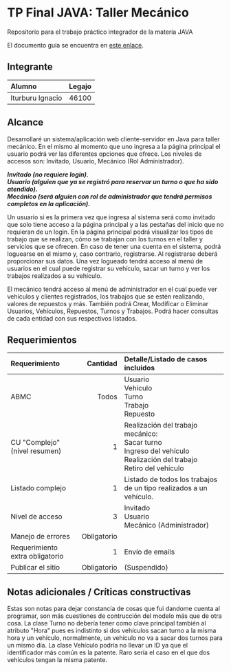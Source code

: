 # TP Final JAVA: Taller Mecánico
Repositorio para el trabajo práctico integrador de la materia JAVA

El documento guía se encuentra en [este enlace](https://docs.google.com/document/d/1kf2CVLIm25vhoZgEfjq2edecSHR7VnVC7qTf7a5FzxM/edit?usp=sharing "Documentacion").

## Integrante

|Alumno|Legajo
|:-|-:|
|Iturburu Ignacio|46100|



## Alcance
Desarrollaré un sistema/aplicación web cliente-servidor en Java para taller mecánico. En el mismo al momento que uno ingresa a la página principal el usuario podrá ver las diferentes opciones que ofrece. Los niveles de accesos son: Invitado, Usuario, Mecánico (Rol Administrador).


_<b>Invitado (no requiere login).<br>
Usuario (alguien que ya se registró para reservar un turno o que ha sido atendido).<br>
Mecánico (será alguien con rol de administrador que tendrá permisos completos en la aplicación).</b>_

Un usuario si es la primera vez que ingresa al sistema será como invitado que solo tiene acceso a la página principal y a las pestañas del inicio que no requieran de un login. En la página principal podrá visualizar los tipos de trabajo que se realizan, cómo se trabajan con los turnos en el taller y servicios que se ofrecen. En caso de tener una cuenta en el sistema, podrá loguearse en el mismo y, caso contrario, registrarse. Al registrarse deberá proporcionar sus datos. Una vez logueado tendrá acceso al menú de usuarios en el cual puede registrar su vehículo, sacar un turno y ver los trabajos realizados a su vehiculo.

El mecánico tendrá acceso al menú de administrador en el cual puede ver vehículos y clientes registrados, los trabajos que se estén realizando, valores de repuestos y más. También podrá Crear, Modificar o Eliminar Usuarios, Vehículos, Repuestos, Turnos y Trabajos. Podrá hacer consultas de cada entidad con sus respectivos listados.



## Requerimientos

|Requerimiento|Cantidad|Detalle/Listado de casos incluidos|
|:-|-:|:-|
|ABMC|Todos|Usuario<br>Vehículo<br>Turno<br>Trabajo<br>Repuesto
|CU "Complejo"(nivel resumen)|1|Realización del trabajo mecánico:<br>Sacar turno<br>Ingreso del vehículo<br>Realización del trabajo<br>Retiro del vehículo
|Listado complejo|1| Listado de todos los trabajos de un tipo realizados a un vehículo.
|Nivel de acceso|3| Invitado<br>Usuario<br>Mecánico (Administrador)
|Manejo de errores|Obligatorio|||
|Requerimiento extra obligatorio|1|Envío de emails|
|Publicar el sitio|Obligatorio|(Suspendido)||



## Notas adicionales / Críticas constructivas
Estas son notas para dejar constancia de cosas que fui dandome cuenta al programar, son más cuestiones de contrucción del modelo más que de otra cosa.
La clase Turno no debería tener como clave principal también al atributo "Hora" pues es indistinto si dos vehículos sacan turno a la misma hora y un vehículo, normalmente, un vehículo no va a sacar dos turnos para un mismo día.
La clase Vehículo podría no llevar un ID ya que el identificador más común es la patente. Raro sería el caso en el que dos vehículos tengan la misma patente.
